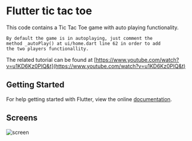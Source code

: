 # Flutter tic tac toe

This code contains a Tic Tac Toe game with auto playing functionality.
  
    By default the game is in autoplaying, just comment the
    method _autoPlay() at ui/home.dart line 62 in order to add
    the two players functionallity.


The related tutorial can be found at [https://www.youtube.com/watch?v=u1KD6Kz0PIQ&t](https://www.youtube.com/watch?v=u1KD6Kz0PIQ&t)
    
## Getting Started

For help getting started with Flutter, view the online
[documentation](https://flutter.io/).

## Screens

![screen](../master/preview_images/tic_tac_toe_preview.gif)


